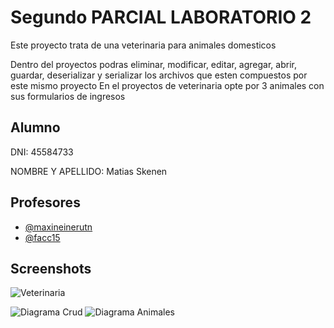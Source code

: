 # Segundo PARCIAL LABORATORIO 2

Este proyecto trata de una veterinaria para animales domesticos

Dentro del proyectos podras eliminar, modificar, editar, agregar, abrir, guardar, deserializar y serializar los archivos que esten compuestos por este mismo proyecto
En el proyectos de veterinaria opte por 3 animales con sus formularios de ingresos



## Alumno
DNI: 45584733

NOMBRE Y APELLIDO: Matias Skenen
## Profesores

- [@maxineinerutn](https://www.github.com/maxineinerutn)
- [@facc15](https://www.github.com/facc15)


## Screenshots

![Veterinaria](https://github.com/matiastaoskn/Skenen.Matias.PrimerParcial/assets/93952537/79edb92f-120a-4423-abbf-b47f19e9f3a5)


![Diagrama Crud](https://github.com/matiastaoskn/Skenen.Matias.SegundoParcial/assets/93952537/83caec1a-d53f-498f-acbc-74f48fabafd5)
![Diagrama Animales](https://github.com/matiastaoskn/Skenen.Matias.SegundoParcial/assets/93952537/0159bba7-7fab-4f11-8215-94d71276b5d1)


